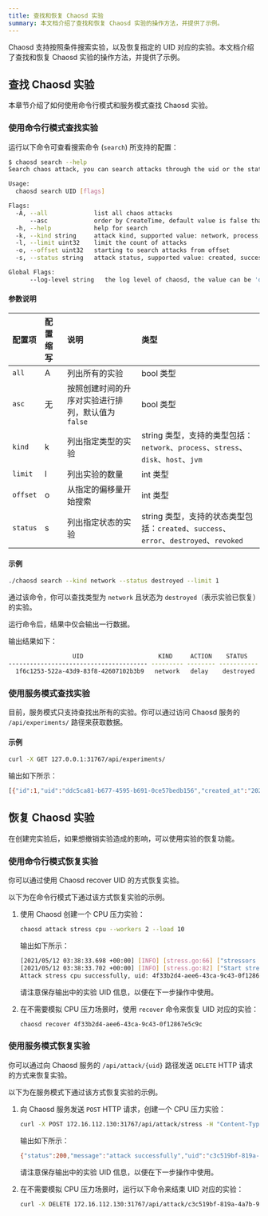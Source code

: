 ```yaml
---
title: 查找和恢复 Chaosd 实验
summary: 本文档介绍了查找和恢复 Chaosd 实验的操作方法，并提供了示例。
---
```


Chaosd 支持按照条件搜索实验，以及恢复指定的 UID 对应的实验。本文档介绍了查找和恢复 Chaosd 实验的操作方法，并提供了示例。

## 查找 Chaosd 实验

本章节介绍了如何使用命令行模式和服务模式查找 Chaosd 实验。

### 使用命令行模式查找实验

运行以下命令可查看搜索命令 (`search`) 所支持的配置：

```bash
$ chaosd search --help
Search chaos attack, you can search attacks through the uid or the state of the attack

Usage:
  chaosd search UID [flags]

Flags:
  -A, --all             list all chaos attacks
      --asc             order by CreateTime, default value is false that means order by CreateTime desc
  -h, --help            help for search
  -k, --kind string     attack kind, supported value: network, process, stress, disk, host, jvm
  -l, --limit uint32    limit the count of attacks
  -o, --offset uint32   starting to search attacks from offset
  -s, --status string   attack status, supported value: created, success, error, destroyed, revoked

Global Flags:
      --log-level string   the log level of chaosd, the value can be 'debug', 'info', 'warn' and 'error'
```

#### 参数说明

| 配置项 | 配置缩写 | 说明 | 类型 |
| :-- | :-- | :-- | :-- |
| `all` | A | 列出所有的实验 | bool 类型 |
| `asc` | 无 | 按照创建时间的升序对实验进行排列，默认值为 `false` | bool 类型 |
| `kind` | k | 列出指定类型的实验 | string 类型，支持的类型包括：`network`、`process`、`stress`、`disk`、`host`、`jvm` |
| `limit` | l | 列出实验的数量 | int 类型 |
| `offset` | o | 从指定的偏移量开始搜索 | int 类型 |
| `status` | s | 列出指定状态的实验 | string 类型，支持的状态类型包括：`created`、`success`、`error`、`destroyed`、`revoked`

#### 示例

```bash
./chaosd search --kind network --status destroyed --limit 1
```

通过该命令，你可以查找类型为 `network` 且状态为 `destroyed`（表示实验已恢复）的实验。

运行命令后，结果中仅会输出一行数据。

输出结果如下：

```bash
                  UID                     KIND     ACTION    STATUS            CREATE TIME                                                                                                                  CONFIGURATION
--------------------------------------- --------- -------- ----------- --------------------------- ---------------------------------------------------------------------------------------------------------------------------------------------------------------------------------------------------------------------------------
  1f6c1253-522a-43d9-83f8-42607102b3b9   network   delay    destroyed   2021-11-02T15:14:07+08:00   {"schedule":"","duration":"","action":"delay","kind":"network","uid":"1f6c1253-522a-43d9-83f8-42607102b3b9","latency":"2s","jitter":"0ms","correlation":"0","device":"eth0","ip-address":"220.181.38.251","ip-protocol":"all"}
```

### 使用服务模式查找实验

目前，服务模式只支持查找出所有的实验。你可以通过访问 Chaosd 服务的 `/api/experiments/` 路径来获取数据。

#### 示例

```bash
curl -X GET 127.0.0.1:31767/api/experiments/
```

输出如下所示：

```bash
[{"id":1,"uid":"ddc5ca81-b677-4595-b691-0ce57bedb156","created_at":"2021-10-18T16:01:18.563542491+08:00","updated_at":"2021-10-18T16:07:27.87111393+08:00","status":"success","kind":"stress","action":"mem","recover_command":"{\"schedule\":\"\",\"duration\":\"\",\"action\":\"mem\",\"kind\":\"stress\",\"uid\":\"ddc5ca81-b677-4595-b691-0ce57bedb156\",\"Load\":0,\"Workers\":0,\"Size\":\"100MB\",\"Options\":null,\"StressngPid\":0}","launch_mode":"svr"}]
```

## 恢复 Chaosd 实验

在创建完实验后，如果想撤销实验造成的影响，可以使用实验的恢复功能。

### 使用命令行模式恢复实验

你可以通过使用 Chaosd recover UID 的方式恢复实验。

以下为在命令行模式下通过该方式恢复实验的示例。

1. 使用 Chaosd 创建一个 CPU 压力实验：

    ```bash
    chaosd attack stress cpu --workers 2 --load 10
    ```

    输出如下所示：

    ```bash
    [2021/05/12 03:38:33.698 +00:00] [INFO] [stress.go:66] ["stressors normalize"] [arguments=" --cpu 2 --cpu-load 10"]
    [2021/05/12 03:38:33.702 +00:00] [INFO] [stress.go:82] ["Start stress-ng process successfully"] [command="/usr/bin/stress-ng --cpu 2 --cpu-load 10"] [Pid=27483]
    Attack stress cpu successfully, uid: 4f33b2d4-aee6-43ca-9c43-0f12867e5c9c
    ```

    请注意保存输出中的实验 UID 信息，以便在下一步操作中使用。

2. 在不需要模拟 CPU 压力场景时，使用 `recover` 命令来恢复 UID 对应的实验：

    ```bash
    chaosd recover 4f33b2d4-aee6-43ca-9c43-0f12867e5c9c
    ```

### 使用服务模式恢复实验

你可以通过向 Chaosd 服务的 `/api/attack/{uid}` 路径发送 `DELETE` HTTP 请求的方式来恢复实验。

以下为在服务模式下通过该方式恢复实验的示例。

1. 向 Chaosd 服务发送 `POST` HTTP 请求，创建一个 CPU 压力实验：

    ```bash
    curl -X POST 172.16.112.130:31767/api/attack/stress -H "Content-Type:application/json" -d '{"load":10, "action":"cpu","workers":1}'
    ```

    输出如下所示：

    ```bash
    {"status":200,"message":"attack successfully","uid":"c3c519bf-819a-4a7b-97fb-e3d0814481fa"}
    ```

    请注意保存输出中的实验 UID 信息，以便在下一步操作中使用。

2. 在不需要模拟 CPU 压力场景时，运行以下命令来结束 UID 对应的实验：

    ```bash
    curl -X DELETE 172.16.112.130:31767/api/attack/c3c519bf-819a-4a7b-97fb-e3d0814481fa
    ```